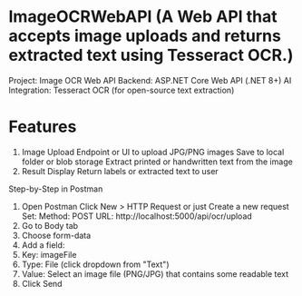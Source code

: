 # ImageOCRWebAPI (A Web API that accepts image uploads and returns extracted text using Tesseract OCR.)
Project: Image OCR Web API 
Backend: ASP.NET Core Web API (.NET 8+)
AI Integration:
Tesseract OCR (for open-source text extraction)

# Features
1. Image Upload
Endpoint or UI to upload JPG/PNG images
Save to local folder or blob storage
Extract printed or handwritten text from the image
2. Result Display
Return labels or extracted text to user

Step-by-Step in Postman
1. Open Postman
Click New > HTTP Request or just Create a new request
Set:
Method: POST
URL: http://localhost:5000/api/ocr/upload
2. Go to Body tab
3. Choose form-data
4. Add a field:
5. Key: imageFile 
6. Type: File (click dropdown from "Text")
7. Value: Select an image file (PNG/JPG) that contains some readable text
8. Click Send


